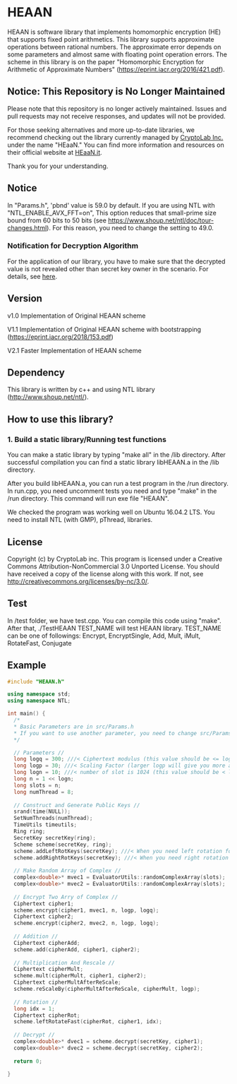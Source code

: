 # HEAAN
HEAAN is software library that implements homomorphic encryption (HE) that supports fixed point arithmetics.
This library supports approximate operations between rational numbers.
The approximate error depends on some parameters and almost same with floating point operation errors.
The scheme in this library is on the paper "Homomorphic Encryption for Arithmetic of Approximate Numbers" (https://eprint.iacr.org/2016/421.pdf).

## Notice: This Repository is No Longer Maintained

Please note that this repository is no longer actively maintained. Issues and pull requests may not receive responses, and updates will not be provided.

For those seeking alternatives and more up-to-date libraries, we recommend checking out the library currently managed by [CryptoLab Inc.](https://www.cryptolab.co.kr) under the name "HEaaN." You can find more information and resources on their official website at [HEaaN.it](https://heaan.it).

Thank you for your understanding.

## Notice
In "Params.h", 'pbnd' value is 59.0 by default.
If you are using NTL with "NTL_ENABLE_AVX_FFT=on", This option reduces that small-prime size bound from 60 bits to 50 bits (see https://www.shoup.net/ntl/doc/tour-changes.html).
For this reason, you need to change the setting to 49.0.

### Notification for Decryption Algorithm
For the application of our library, you have to make sure that the decrypted value is not revealed other than secret key owner in the scenario. For details, see [here](SECURITY.md).

## Version
v1.0 Implementation of Original HEAAN scheme

V1.1 Implementation of Original HEAAN scheme with bootstrapping (https://eprint.iacr.org/2018/153.pdf)

V2.1 Faster Implementation of HEAAN scheme

## Dependency
This library is written by c++ and using NTL library (http://www.shoup.net/ntl/).

## How to use this library?
### 1. Build a static library/Running test functions
You can make a static library by typing "make all" in the /lib directory. After successful compilation you can find a static library libHEAAN.a in the /lib directory.

After you build libHEAAN.a, you can run a test program in the /run directory. In run.cpp, you need uncomment tests you need and type "make" in the /run directory. This command will run exe file "HEAAN".

We checked the program was working well on Ubuntu 16.04.2 LTS. You need to install NTL (with GMP), pThread, libraries.

## License
Copyright (c) by CryptoLab inc.
This program is licensed under a
Creative Commons Attribution-NonCommercial 3.0 Unported License.
You should have received a copy of the license along with this
work.  If not, see <http://creativecommons.org/licenses/by-nc/3.0/>.

## Test
In /test folder, we have test.cpp.
You can compile this code using "make".
After that, ./TestHEAAN TEST_NAME will test HEAAN library.
TEST_NAME can be one of followings: Encrypt, EncryptSingle, Add, Mult, iMult, RotateFast, Conjugate

## Example
```c++
#include "HEAAN.h"

using namespace std;
using namespace NTL;

int main() {
  /*
  * Basic Parameters are in src/Params.h
  * If you want to use another parameter, you need to change src/Params.h file and re-complie this library.
  */

  // Parameters //
  long logq = 300; ///< Ciphertext modulus (this value should be <= logQ in "scr/Params.h")
  long logp = 30; ///< Scaling Factor (larger logp will give you more accurate value)
  long logn = 10; ///< number of slot is 1024 (this value should be < logN in "src/Params.h")
  long n = 1 << logn;
  long slots = n;
  long numThread = 8;
	
  // Construct and Generate Public Keys //
  srand(time(NULL));
  SetNumThreads(numThread);
  TimeUtils timeutils;
  Ring ring;
  SecretKey secretKey(ring);
  Scheme scheme(secretKey, ring);
  scheme.addLeftRotKeys(secretKey); ///< When you need left rotation for the vectorized message
  scheme.addRightRotKeys(secretKey); ///< When you need right rotation for the vectorized message
  
  // Make Random Array of Complex //
  complex<double>* mvec1 = EvaluatorUtils::randomComplexArray(slots);
  complex<double>* mvec2 = EvaluatorUtils::randomComplexArray(slots);
  
  // Encrypt Two Arry of Complex //
  Ciphertext cipher1;
  scheme.encrypt(cipher1, mvec1, n, logp, logq);
  Ciphertext cipher2;
  scheme.encrypt(cipher2, mvec2, n, logp, logq);
  
  // Addition //
  Ciphertext cipherAdd;
  scheme.add(cipherAdd, cipher1, cipher2);
  
  // Multiplication And Rescale //
  Ciphertext cipherMult;
  scheme.mult(cipherMult, cipher1, cipher2);
  Ciphertext cipherMultAfterReScale;
  scheme.reScaleBy(cipherMultAfterReScale, cipherMult, logp);
  
  // Rotation //
  long idx = 1;
  Ciphertext cipherRot;
  scheme.leftRotateFast(cipherRot, cipher1, idx);
  
  // Decrypt //
  complex<double>* dvec1 = scheme.decrypt(secretKey, cipher1);
  complex<double>* dvec2 = scheme.decrypt(secretKey, cipher2);
  
  return 0;

}
  
```
